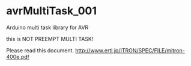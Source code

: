 # avrMultiTask_001
Arduino multi task library for AVR

this is NOT PREEMPT MULTI TASK!

Please read this document.
http://www.ertl.jp/ITRON/SPEC/FILE/mitron-400e.pdf
